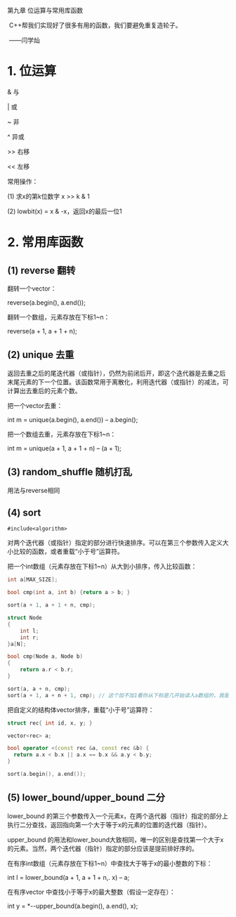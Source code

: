 

第九章 位运算与常用库函数

​    C++帮我们实现好了很多有用的函数，我们要避免重复造轮子。

​                                                            ——闫学灿

 

# 1.   位运算

& 与

| 或

~ 非

^ 异或

\>> 右移

<< 左移

 

常用操作：

(1)  求x的第k位数字 x >> k & 1

(2)  lowbit(x) = x & -x，返回x的最后一位1

 

# 2.   常用库函数

## (1)  reverse 翻转

翻转一个vector：

reverse(a.begin(), a.end());

翻转一个数组，元素存放在下标1~n：

reverse(a + 1, a + 1 + n);

 

## (2)  unique 去重

返回去重之后的尾迭代器（或指针），仍然为前闭后开，即这个迭代器是去重之后末尾元素的下一个位置。该函数常用于离散化，利用迭代器（或指针）的减法，可计算出去重后的元素个数。

把一个vector去重：

int m = unique(a.begin(), a.end()) – a.begin();

把一个数组去重，元素存放在下标1~n：

int m = unique(a + 1, a + 1 + n) – (a + 1);

 

## (3)  random_shuffle 随机打乱

用法与reverse相同

 

## (4)  sort

``#include<algorithm>``



对两个迭代器（或指针）指定的部分进行快速排序。可以在第三个参数传入定义大小比较的函数，或者重载“小于号”运算符。

 

把一个int数组（元素存放在下标1~n）从大到小排序，传入比较函数：

 ```cpp
 int a[MAX_SIZE];
 
 bool cmp(int a, int b) {return a > b; }
 
 sort(a + 1, a + 1 + n, cmp);
 ```

```cpp
struct Node
{
    int l;
    int r;
}a[N];

bool cmp(Node a, Node b)
{
    return a.r < b.r;
}

sort(a, a + n, cmp);
sort(a + 1, a + n + 1, cmp); // 这个加不加1看你从下标是几开始读入a数组的，我是从1开始读入的，所以加1，你要是从0开始读的就不必加1
```

 

把自定义的结构体vector排序，重载“小于号”运算符：

 

```cpp
struct rec{ int id, x, y; }

vector<rec> a;

bool operator <(const rec &a, const rec &b) {
  return a.x < b.x || a.x == b.x && a.y < b.y;
}

sort(a.begin(), a.end());
```



## (5)  lower_bound/upper_bound 二分

lower_bound 的第三个参数传入一个元素x，在两个迭代器（指针）指定的部分上执行二分查找，返回指向第一个大于等于x的元素的位置的迭代器（指针）。

upper_bound 的用法和lower_bound大致相同，唯一的区别是查找第一个大于x的元素。当然，两个迭代器（指针）指定的部分应该是提前排好序的。

 

在有序int数组（元素存放在下标1~n）中查找大于等于x的最小整数的下标：

int I = lower_bound(a + 1, a + 1 + n,. x) – a;

 

在有序vector<int> 中查找小于等于x的最大整数（假设一定存在）：

int y = *--upper_bound(a.begin(), a.end(), x);

 
